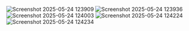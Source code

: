  ![Screenshot 2025-05-24 123909](https://github.com/user-attachments/assets/74b90160-6e64-4761-9484-8dccb64ba7d1)
![Screenshot 2025-05-24 123936](https://github.com/user-attachments/assets/ad000e57-22ba-4dda-8e2c-8876523755b1)
![Screenshot 2025-05-24 124003](https://github.com/user-attachments/assets/eca266aa-4861-485f-b196-6f387e487fff)
![Screenshot 2025-05-24 124224](https://github.com/user-attachments/assets/77ef6248-36b7-453b-95b5-d629487fd83a)
![Screenshot 2025-05-24 124234](https://github.com/user-attachments/assets/18708234-17ef-453f-a57f-96311ce1232a)
